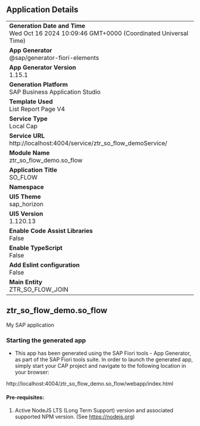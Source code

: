 ## Application Details
|               |
| ------------- |
|**Generation Date and Time**<br>Wed Oct 16 2024 10:09:46 GMT+0000 (Coordinated Universal Time)|
|**App Generator**<br>@sap/generator-fiori-elements|
|**App Generator Version**<br>1.15.1|
|**Generation Platform**<br>SAP Business Application Studio|
|**Template Used**<br>List Report Page V4|
|**Service Type**<br>Local Cap|
|**Service URL**<br>http://localhost:4004/service/ztr_so_flow_demoService/|
|**Module Name**<br>ztr_so_flow_demo.so_flow|
|**Application Title**<br>SO_FLOW|
|**Namespace**<br>|
|**UI5 Theme**<br>sap_horizon|
|**UI5 Version**<br>1.120.13|
|**Enable Code Assist Libraries**<br>False|
|**Enable TypeScript**<br>False|
|**Add Eslint configuration**<br>False|
|**Main Entity**<br>ZTR_SO_FLOW_JOIN|

## ztr_so_flow_demo.so_flow

My SAP application

### Starting the generated app

-   This app has been generated using the SAP Fiori tools - App Generator, as part of the SAP Fiori tools suite.  In order to launch the generated app, simply start your CAP project and navigate to the following location in your browser:

http://localhost:4004/ztr_so_flow_demo.so_flow/webapp/index.html

#### Pre-requisites:

1. Active NodeJS LTS (Long Term Support) version and associated supported NPM version.  (See https://nodejs.org)


